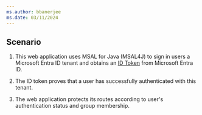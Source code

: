 ```yaml
---
ms.author: bbanerjee
ms.date: 03/11/2024
---
```


## Scenario

1. This web application uses MSAL for Java (MSAL4J) to sign in users a Microsoft Entra ID tenant and obtains an [ID Token](/entra/identity-platform/id-tokens) from Microsoft Entra ID.

1. The ID token proves that a user has successfully authenticated with this tenant.

1. The web application protects its routes according to user's authentication status and group membership.
